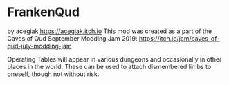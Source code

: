 # FrankenQud
by acegiak https://acegiak.itch.io This mod was created as a part of the Caves of Qud September Modding Jam 2019: https://itch.io/jam/caves-of-qud-july-modding-jam

Operating Tables will appear in various dungeons and occasionally in other places in the world. These can be used to attach dismembered limbs to oneself, though not without risk.
